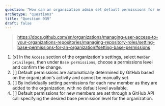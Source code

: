 ```yaml
---
question: "How can an organization admin set default permissions for new members in a GitHub organization?"
archetype: "questions"
title: "Question 039"
draft: false
---
```


> https://docs.github.com/en/organizations/managing-user-access-to-your-organizations-repositories/managing-repository-roles/setting-base-permissions-for-an-organization#setting-base-permissions
1. [x] In the `Access` section of the organization's settings, select `Member privileges`, then under `Base permissions`, choose a permissions level and confirm the change.
1. [ ] Default permissions are automatically determined by GitHub based on the organization's activity and cannot be manually set.
1. [ ] By individually setting permissions for each new member as they are added to the organization, with no default level available.
1. [ ] Default permissions for new members are set through a GitHub API call specifying the desired base permission level for the organization.

